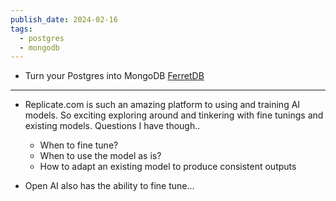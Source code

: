 ```yaml
---
publish_date: 2024-02-16
tags:
  - postgres
  - mongodb
---
```

- Turn your Postgres into MongoDB [FerretDB](https://www.ferretdb.com/)
---
- Replicate.com is such an amazing platform to using and training AI models. So exciting exploring around and tinkering with fine tunings and existing models. Questions I have though..
  - When to fine tune?
  - When to use the model as is?
  - How to adapt an existing model to produce consistent outputs

- Open AI also has the ability to fine tune...